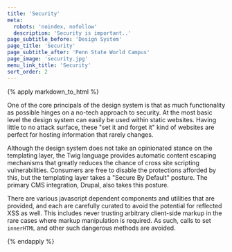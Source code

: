```yaml
---
title: 'Security'
meta:
  robots: 'noindex, nofollow'
  description: 'Security is important..'
page_subtitle_before: 'Design System'
page_title: 'Security'
page_subtitle_after: 'Penn State World Campus'
page_image: 'security.jpg'
menu_link_title: 'Security'
sort_order: 2
---
```

{% apply markdown_to_html %}

  One of the core principals of the design system is that as much functionality
  as possible hinges on a no-tech approach to security. At the most basic level
  the design system can easily be used within static websites. Having little to
  no attack surface, these "set it and forget it" kind of websites are perfect
  for hosting information that rarely changes.

  Although the design system does not take an opinionated stance on the
  templating layer, the Twig language provides automatic content escaping
  mechanisms that greatly reduces the chance of cross site scripting
  vulnerabilities. Consumers are free to disable the protections afforded
  by this, but the templating layer takes a "Secure By Default" posture. The
  primary CMS integration, Drupal, also takes this posture.

  There are various javascript dependent components and utilities that are
  provided, and each are carefully curated to avoid the potential for
  reflected XSS as well. This includes never trusting arbitrary client-side
  markup in the rare cases where markup manipulation is required. As such,
  calls to set `innerHTML` and other such dangerous methods are avoided.

{% endapply %}